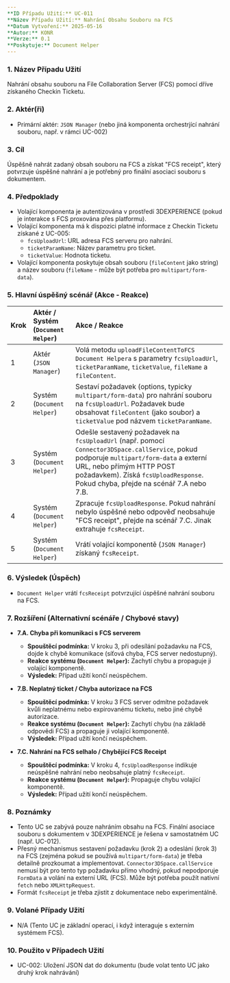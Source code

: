 ```yaml
---
**ID Případu Užití:** UC-011
**Název Případu Užití:** Nahrání Obsahu Souboru na FCS
**Datum Vytvoření:** 2025-05-16
**Autor:** KONR
**Verze:** 0.1
**Poskytuje:** Document Helper
---
```


### 1. Název Případu Užití
Nahrání obsahu souboru na File Collaboration Server (FCS) pomocí dříve získaného Checkin Ticketu.

### 2. Aktér(ři)
-   Primární aktér: `JSON Manager` (nebo jiná komponenta orchestrjící nahrání souboru, např. v rámci UC-002)

### 3. Cíl
Úspěšně nahrát zadaný obsah souboru na FCS a získat "FCS receipt", který potvrzuje úspěšné nahrání a je potřebný pro finální asociaci souboru s dokumentem.

### 4. Předpoklady
-   Volající komponenta je autentizována v prostředí 3DEXPERIENCE (pokud je interakce s FCS proxována přes platformu).
-   Volající komponenta má k dispozici platné informace z Checkin Ticketu získané z UC-005:
    -   `fcsUploadUrl`: URL adresa FCS serveru pro nahrání.
    -   `ticketParamName`: Název parametru pro ticket.
    -   `ticketValue`: Hodnota ticketu.
-   Volající komponenta poskytuje obsah souboru (`fileContent` jako string) a název souboru (`fileName` - může být potřeba pro `multipart/form-data`).

### 5. Hlavní úspěšný scénář (Akce - Reakce)

| Krok | Aktér / Systém (`Document Helper`) | Akce / Reakce                                                                                                                                                                                             |
| :--- | :--------------------------------- | :-------------------------------------------------------------------------------------------------------------------------------------------------------------------------------------------------------- |
| 1    | Aktér (`JSON Manager`)             | Volá metodu `uploadFileContentToFCS` `Document Helpera` s parametry `fcsUploadUrl`, `ticketParamName`, `ticketValue`, `fileName` a `fileContent`.                                                        |
| 2    | Systém (`Document Helper`)         | Sestaví požadavek (options, typicky `multipart/form-data`) pro nahrání souboru na `fcsUploadUrl`. Požadavek bude obsahovat `fileContent` (jako soubor) a `ticketValue` pod názvem `ticketParamName`.        |
| 3    | Systém (`Document Helper`)         | Odešle sestavený požadavek na `fcsUploadUrl` (např. pomocí `Connector3DSpace.callService`, pokud podporuje `multipart/form-data` a externí URL, nebo přímým HTTP POST požadavkem). Získá `fcsUploadResponse`. Pokud chyba, přejde na scénář 7.A nebo 7.B. |
| 4    | Systém (`Document Helper`)         | Zpracuje `fcsUploadResponse`. Pokud nahrání nebylo úspěšné nebo odpověď neobsahuje "FCS receipt", přejde na scénář 7.C. Jinak extrahuje `fcsReceipt`.                                                      |
| 5    | Systém (`Document Helper`)         | Vrátí volající komponentě (`JSON Manager`) získaný `fcsReceipt`.                                                                                                                                            |

### 6. Výsledek (Úspěch)
-   `Document Helper` vrátí `fcsReceipt` potvrzující úspěšné nahrání souboru na FCS.

### 7. Rozšíření (Alternativní scénáře / Chybové stavy)

*   **7.A. Chyba při komunikaci s FCS serverem**
    *   **Spouštěcí podmínka:** V kroku 3, při odesílání požadavku na FCS, dojde k chybě komunikace (síťová chyba, FCS server nedostupný).
    *   **Reakce systému (`Document Helper`):** Zachytí chybu a propaguje ji volající komponentě.
    *   **Výsledek:** Případ užití končí neúspěchem.

*   **7.B. Neplatný ticket / Chyba autorizace na FCS**
    *   **Spouštěcí podmínka:** V kroku 3 FCS server odmítne požadavek kvůli neplatnému nebo expirovanému ticketu, nebo jiné chybě autorizace.
    *   **Reakce systému (`Document Helper`):** Zachytí chybu (na základě odpovědi FCS) a propaguje ji volající komponentě.
    *   **Výsledek:** Případ užití končí neúspěchem.

*   **7.C. Nahrání na FCS selhalo / Chybějící FCS Receipt**
    *   **Spouštěcí podmínka:** V kroku 4, `fcsUploadResponse` indikuje neúspěšné nahrání nebo neobsahuje platný `fcsReceipt`.
    *   **Reakce systému (`Document Helper`):** Propaguje chybu volající komponentě.
    *   **Výsledek:** Případ užití končí neúspěchem.

### 8. Poznámky
-   Tento UC se zabývá pouze nahráním obsahu na FCS. Finální asociace souboru s dokumentem v 3DEXPERIENCE je řešena v samostatném UC (např. UC-012).
-   Přesný mechanismus sestavení požadavku (krok 2) a odeslání (krok 3) na FCS (zejména pokud se používá `multipart/form-data`) je třeba detailně prozkoumat a implementovat. `Connector3DSpace.callService` nemusí být pro tento typ požadavku přímo vhodný, pokud nepodporuje `FormData` a volání na externí URL (FCS). Může být potřeba použít nativní `fetch` nebo `XMLHttpRequest`.
-   Formát `fcsReceipt` je třeba zjistit z dokumentace nebo experimentálně.

### 9. Volané Případy Užití
-   N/A (Tento UC je základní operací, i když interaguje s externím systémem FCS).

### 10. Použito v Případech Užití
-   UC-002: Uložení JSON dat do dokumentu (bude volat tento UC jako druhý krok nahrávání)
